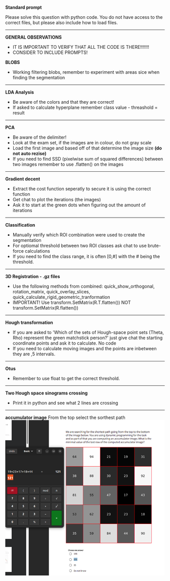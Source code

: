 **Standard prompt**

Please solve this question with python code. You do not have access to the correct files, but please also include how to load files. 

----

**GENERAL OBSERVATIONS**
- IT IS IMPORTANT TO VERIFY THAT ALL THE CODE IS THERE!!!!!!! 
- CONSIDER TO INCLUDE PROMPTS!

**BLOBS**
- Working filtering blobs, remember to experiment with areas sice when finding the segmentation

---

**LDA Analysis**
- Be aware of the colors and that they are correct!
- If asked to calculate hyperplane remember class value - threashold = result

---

**PCA**
- Be aware of the delimiter!
- Look at the exam set, if the images are in colour, do not gray scale
- Load the first image and based off of that determine the image size **(do not auto rezise)**
- If you need to find SSD (pixelwise sum of squared differences) between two images remember to use .flatten() on the images 
---

**Gradient decent**
- Extract the cost function seperatly to secure it is using the correct function
- Get chat to plot the iterations (the images)
- Ask it to start at the green dots when figuring out the amount of iterations

---

**Classification**
- Manually verify which ROI combination were used to create the segmentation
- For optiomal threshold between two ROI classes ask chat to use brute-force calculations
- If you need to find the class range, it is often [0,#] with the # being the threshold. 

---

**3D Registration - .gz files**
- Use the following methods from combined: quick_show_orthogonal, rotation_matrix, quick_overlay_slices, quick_calculate_rigid_geometric_tranformation
- IMPORTANT! Use transform.SetMatrix(R.T.flatten()) NOT transform.SetMatrix(R.flatten())

---

**Hough transformation**
- If you are asked to 'Which of the sets of Hough-space point sets (Theta, Rho) represent the
green matchstick person?' just give chat the starting coordinate points and ask it to calculate. No code
- If you need to calculate moving images and the points are inbetween they are ,5 intervals. 

---
**Otus**
- Remember to use float to get the correct threshold.

---
**Two Hough space sinograms crossing**
- Print it in python and see what 2 lines are crossing

---
**accumulator image**
From the top select the sorthest path
![alt text](image.png)